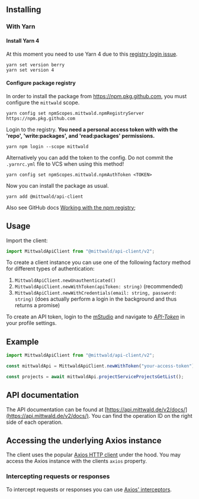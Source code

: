## Installing

### With Yarn

#### Install Yarn 4

At this moment you need to use Yarn 4 due to this
[registry login issue](https://github.com/yarnpkg/berry/issues/4341#issuecomment-1477122723).

```shell
yarn set version berry
yarn set version 4
```

#### Configure package registry

In order to install the package from https://npm.pkg.github.com, you must
configure the `mittwald` scope.

```shell
yarn config set npmScopes.mittwald.npmRegistryServer https://npm.pkg.github.com
```

Login to the registry. **You need a personal access token with with the 'repo',
'write:packages', and 'read:packages' permissions.**

```shell
yarn npm login --scope mittwald
```

Alternatively you can add the token to the config. Do not commit the
`.yarnrc.yml` file to VCS when using this method!

```shell
yarn config set npmScopes.mittwald.npmAuthToken <TOKEN>
```

Now you can install the package as usual.

```shell
yarn add @mittwald/api-client
```

Also see GitHub docs
[Working with the npm registry](https://docs.github.com/en/packages/working-with-a-github-packages-registry/working-with-the-npm-registry#authenticating-to-github-packages);

## Usage

Import the client:

```typescript
import MittwaldApiClient from "@mittwald/api-client/v2";
```

To create a client instance you can use one of the following factory method for
different types of authentication:

1. `MittwaldApiClient.newUnauthenticated()`
2. `MittwaldApiClient.newWithToken(apiToken: string)` (recommended)
3. `MittwaldApiClient.newWithCredentials(email: string, password: string)` (does
   actually perform a login in the background and thus returns a promise)

To create an API token, login to the [mStudio](https://studio.mittwald.de) and
navigate to [_API-Token_](https://studio.mittwald.de/app/profile/api-tokens) in
your profile settings.

## Example

```typescript
import MittwaldApiClient from "@mittwald/api-client/v2";

const mittwaldApi = MittwaldApiClient.newWithToken("your-access-token");

const projects = await mittwaldApi.projectServiceProjectsGetList();
```

## API documentation

The API documentation can be found at
[https://api.mittwald.de/v2/docs/](https://api.mittwald.de/v2/docs/). You can
find the operation ID on the right side of each operation.

## Accessing the underlying Axios instance

The client uses the popular [Axios HTTP client](https://axios-http.com) under
the hood. You may access the Axios instance with the clients `axios` property.

### Intercepting requests or responses

To intercept requests or responses you can use
[Axios' interceptors](https://axios-http.com/docs/interceptors).
